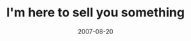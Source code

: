 ---
layout: base.njk
title : 'I&#39;m here to sell you something' 
view_title : 'I&#39;m here to sell you something' 
year : '2007' 
date : '2007-08-20' 
img_file : '/drawing/imheretosellyousomething.png' 
html_file : 'imheretosellyousomething' 
next_html : 'timingiseverything.html' 
year_order : '105' 
permalink : "title/{{html_file}}.html"
---